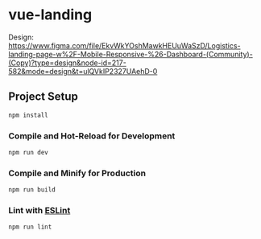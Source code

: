 # vue-landing

Design: https://www.figma.com/file/EkvWkYOshMawkHEUuWaSzD/Logistics-landing-page-w%2F-Mobile-Responsive-%26-Dashboard-(Community)-(Copy)?type=design&node-id=217-582&mode=design&t=ulQVkIP2327UAehD-0

## Project Setup

```sh
npm install
```

### Compile and Hot-Reload for Development

```sh
npm run dev
```

### Compile and Minify for Production

```sh
npm run build
```

### Lint with [ESLint](https://eslint.org/)

```sh
npm run lint
```

